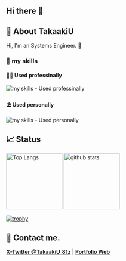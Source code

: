 ## Hi there 👋

## 🤖 About TakaakiU
Hi, I'm an Systems Engineer. 🤝

### 🌱 my skills

#### 👨‍💻 Used professinally
<img alt="my skills - Used professinally" src="https://skillicons.dev/icons?theme=light&perline=8&i=c,cs,py,dotnet,mysql,azure,windows,linux,redhat,powershell,bash,vscode,visualstudio" />

#### ⛱ Used personally
<img alt="my skills - Used personally" src="https://skillicons.dev/icons?theme=light&perline=8&i=java,js,ts,php,dart,swift,cpp,html,css,react,jquery,vite,md,nodejs,npm,flutter,qt,postgres,aws,firebase,docker,kubernetes,cloudflare,apple,ubuntu,debian,git,github,gitlab,wordpress,eclipse,notion,obsidian,latex" />

## 📈 Status
<p align="left"> 
  <img alt="Top Langs" height="150px" src="https://github-readme-stats.vercel.app/api/top-langs/?username=takaakiu&layout=compact&show_icons=true" />
  <img alt="github stats" height="150px" src="https://github-readme-stats.vercel.app/api?username=takaakiu" />
</p>

[![trophy](https://github-profile-trophy.vercel.app/?username=takaakiu&margin-w=5)](https://github.com/takaakiu/)

## 📨 Contact me.

**[X-Twitter @TakaakiU_81z](https://x.com/takaakiu_81z)** | **[Portfolio Web](https://takaakiu.github.io)**

<!--
**TakaakiU/TakaakiU** is a ✨ _special_ ✨ repository because its `README.md` (this file) appears on your GitHub profile.

Here are some ideas to get you started:

- 🔭 I’m currently working on ...
- 🌱 I’m currently learning ...
- 👯 I’m looking to collaborate on ...
- 🤔 I’m looking for help with ...
- 💬 Ask me about ...
- 📫 How to reach me: ...
- 😄 Pronouns: ...
- ⚡ Fun fact: ...
-->
